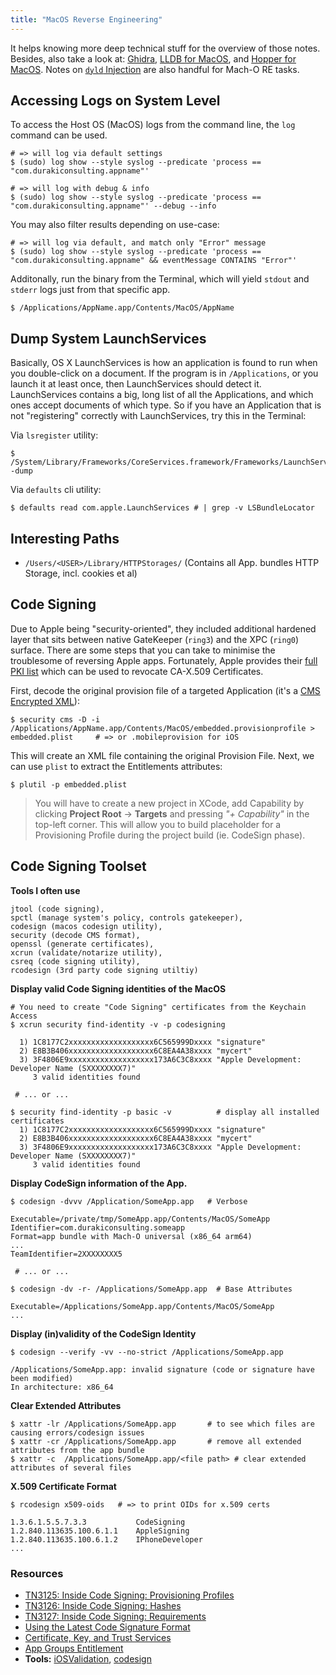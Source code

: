 ```yaml
---
title: "MacOS Reverse Engineering"
---
```


It helps knowing more deep technical stuff for the overview of those notes. Besides, also take a look at: [Ghidra](/Ghidra-and-Related), [LLDB for MacOS](/lldb), and [Hopper for MacOS](/pure-reverse-engineering). Notes on [`dyld` Injection](/dyld-macos-injection) are also handful for Mach-O RE tasks.

## Accessing Logs on System Level

To access the Host OS (MacOS) logs from the command line, the `log` command can be used.

```
# => will log via default settings
$ (sudo) log show --style syslog --predicate 'process == "com.durakiconsulting.appname"' 

# => will log with debug & info
$ (sudo) log show --style syslog --predicate 'process == "com.durakiconsulting.appname"' --debug --info
```

You may also filter results depending on use-case:

```
# => will log via default, and match only "Error" message
$ (sudo) log show --style syslog --predicate 'process == "com.durakiconsulting.appname" && eventMessage CONTAINS "Error"'
```

Additonally, run the binary from the Terminal, which will yield `stdout` and `stderr` logs just from that specific app.

```
$ /Applications/AppName.app/Contents/MacOS/AppName
```

## Dump System LaunchServices
Basically, OS X LaunchServices is how an application is found to run when you double-click on a document. If the program is in `/Applications`, or you launch it at least once, then LaunchServices should detect it. LaunchServices contains a big, long list of all the Applications, and which ones accept documents of which type. So if you have an Application that is not "registering" correctly with LaunchServices, try this in the Terminal: 

Via `lsregister` utility:
```
$ /System/Library/Frameworks/CoreServices.framework/Frameworks/LaunchServices.framework/Versions/Current/Support/lsregister -dump
```

Via `defaults` cli utility:
```
$ defaults read com.apple.LaunchServices # | grep -v LSBundleLocator 
```

## Interesting Paths

* `/Users/<USER>/Library/HTTPStorages/` (Contains all App. bundles HTTP Storage, incl. cookies et al)

## Code Signing

Due to Apple being "security-oriented", they included additional hardened layer that sits between native GateKeeper (`ring3`) and the XPC (`ring0`) surface. There are some steps that you can take to minimise the troublesome of reversing Apple apps. Fortunately, Apple provides their [full PKI list](https://www.apple.com/certificateauthority/) which can be used to revocate CA-X.509 Certificates.

First, decode the original provision file of a targeted Application (it's a [CMS Encrypted XML](http://en.wikipedia.org/wiki/Cryptographic_Message_Syntax)):

```
$ security cms -D -i /Applications/AppName.app/Contents/MacOS/embedded.provisionprofile > embedded.plist	 # => or .mobileprovision for iOS
```

This will create an XML file containing the original Provision File. Next, we can use `plist` to extract the Entitlements attributes:

```
$ plutil -p embedded.plist
```

> You will have to create a new project in XCode, add Capability by clicking **Project Root** -> **Targets** and pressing *"+ Capability"* in the top-left corner. This will allow you to build placeholder for a Provisioning Profile during the project build (ie. CodeSign phase).

## Code Signing Toolset

**Tools I often use**

```
jtool (code signing), 
spctl (manage system's policy, controls gatekeeper), 
codesign (macos codesign utility), 
security (decode CMS format), 
openssl (generate certificates), 
xcrun (validate/notarize utility), 
csreq (code signing utility), 
rcodesign (3rd party code signing utiltiy)
```

**Display valid Code Signing identities of the MacOS**

```
# You need to create "Code Signing" certificates from the Keychain Access
$ xcrun security find-identity -v -p codesigning

  1) 1C8177C2xxxxxxxxxxxxxxxxxxx6C565999Dxxxx "signature"
  2) E8B3B406xxxxxxxxxxxxxxxxxxx6C8EA4A38xxxx "mycert"
  3) 3F4806E9xxxxxxxxxxxxxxxxxxx173A6C3C8xxxx "Apple Development: Developer Name (SXXXXXXXX7)"
     3 valid identities found

 # ... or ...

$ security find-identity -p basic -v 		  # display all installed certificates
  1) 1C8177C2xxxxxxxxxxxxxxxxxxx6C565999Dxxxx "signature"
  2) E8B3B406xxxxxxxxxxxxxxxxxxx6C8EA4A38xxxx "mycert"
  3) 3F4806E9xxxxxxxxxxxxxxxxxxx173A6C3C8xxxx "Apple Development: Developer Name (SXXXXXXXX7)"
     3 valid identities found
```

**Display CodeSign information of the App.**

```
$ codesign -dvvv /Application/SomeApp.app   # Verbose

Executable=/private/tmp/SomeApp.app/Contents/MacOS/SomeApp
Identifier=com.durakiconsulting.someapp
Format=app bundle with Mach-O universal (x86_64 arm64)
...
TeamIdentifier=2XXXXXXXX5

 # ... or ...

$ codesign -dv -r- /Applications/SomeApp.app  # Base Attributes

Executable=/Applications/SomeApp.app/Contents/MacOS/SomeApp
...
```

**Display (in)validity of the CodeSign Identity**

```
$ codesign --verify -vv --no-strict /Applications/SomeApp.app

/Applications/SomeApp.app: invalid signature (code or signature have been modified)
In architecture: x86_64
```

**Clear Extended Attributes**

```
$ xattr -lr /Applications/SomeApp.app 		# to see which files are causing errors/codesign issues
$ xattr -cr /Applications/SomeApp.app 		# remove all extended attributes from the app bundle
$ xattr -c  /Applications/SomeApp.app/<file path> # clear extended attributes of several files
```

**X.509 Certificate Format**

```
$ rcodesign x509-oids 	# => to print OIDs for x.509 certs

1.3.6.1.5.5.7.3.3	        CodeSigning
1.2.840.113635.100.6.1.1	AppleSigning
1.2.840.113635.100.6.1.2	IPhoneDeveloper
...
```

### Resources

* [TN3125: Inside Code Signing: Provisioning Profiles](https://developer.apple.com/documentation/technotes/tn3125-inside-code-signing-provisioning-profiles)
* [TN3126: Inside Code Signing: Hashes](https://developer.apple.com/documentation/technotes/tn3126-inside-code-signing-hashes)
* [TN3127: Inside Code Signing: Requirements](https://developer.apple.com/documentation/technotes/tn3127-inside-code-signing-requirements)
* [Using the Latest Code Signature Format](https://developer.apple.com/documentation/Xcode/using-the-latest-code-signature-format)
* [Certificate, Key, and Trust Services](https://developer.apple.com/documentation/security/certificate_key_and_trust_services)
* [App Groups Entitlement](https://developer.apple.com/documentation/bundleresources/entitlements/com_apple_security_application-groups)
* **Tools:** [iOSValidation](https://github.com/quadion/iOSValidation), [codesign](https://codesigning.guide/)